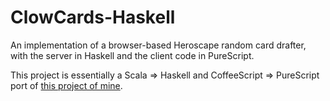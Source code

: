 ClowCards-Haskell
===============

An implementation of a browser-based Heroscape random card drafter, with the server in Haskell and the client code in PureScript.

This project is essentially a Scala => Haskell and CoffeeScript => PureScript port of [this project of mine](https://github.com/TheBizzle/ClowCards).
